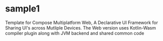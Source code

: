 # sample1
Template for Compose Multiplatform Web, A Declarative UI Framework for Sharing UI's across Mutliple Devices. The Web version uses Kotlin-Wasm compiler plugin along with JVM backend and shared common code

